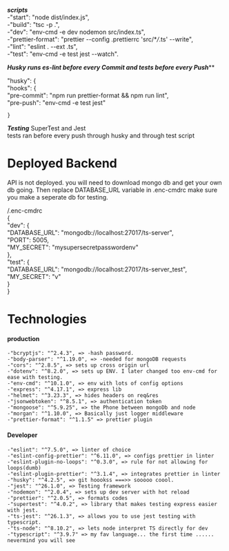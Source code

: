 


***scripts***   
    -"start": "node dist/index.js",  
    -"build": "tsc -p .",   
    -"dev": "env-cmd -e dev nodemon src/index.ts",  
    -"prettier-format": "prettier --config .prettierrc 'src/\**/*\.ts' --write",  
    -"lint": "eslint . --ext .ts",  
    -"test": "env-cmd -e test jest --watch". 
    
    

***Husky runs es-lint before every Commit and tests before every Push*****

"husky": {   
    "hooks": {  
      "pre-commit": "npm run prettier-format && npm run lint",  
      "pre-push": "env-cmd -e test jest"  
      
    }
    
 ***Testing***
 SuperTest and Jest  
 tests ran before every push through husky and through test script  




# Deployed Backend
API is not deployed. you will need to download mongo db and get your own db going. Then replace
 DATABASE_URL variable in .enc-cmdrc
 make sure you make a seperate db for testing.
 
 
 /.enc-cmdrc    
 {     
    "dev": {     
        "DATABASE_URL": "mongodb://localhost:27017/ts-server",     
        "PORT": 5005,     
        "MY_SECRET": "mysupersecretpasswordenv"     
    },     
    "test": {     
        "DATABASE_URL": "mongodb://localhost:27017/ts-server_test",     
        "MY_SECRET": "v"     
    }     
}     


# Technologies

#### production

    -"bcryptjs": "^2.4.3", => -hash password.    
    -"body-parser": "^1.19.0", => -needed for mongoDB requests   
    -"cors": "^2.8.5", => sets up cross origin url 
    -"dotenv": "^8.2.0", => sets up ENV. I later changed too env-cmd for ease with testing.   
    -"env-cmd": "^10.1.0", => env with lots of config options
    -"express": "^4.17.1", => express lib  
    -"helmet": "^3.23.3", => hides headers on req&res    
    -"jsonwebtoken": "^8.5.1", => authentication token  
    -"mongoose": "^5.9.25", => the Phone between mongoDb and node
    -"morgan": "^1.10.0", => Basically just logger middleware
    -"prettier-format": "^1.1.5" => prettier plugin


#### Developer


    -"eslint": "^7.5.0", => linter of choice  
    -"eslint-config-prettier": "^6.11.0", => configs prettier in linter    
    -"eslint-plugin-no-loops": "^0.3.0", => rule for not allowing for loops(dumb)    
    -"eslint-plugin-prettier": "^3.1.4", => integrates prettier in linter  
    -"husky": "^4.2.5", => git hoookss ===>> sooooo coool.       
    -"jest": "^26.1.0", => Testing framework  
    -"nodemon": "^2.0.4", => sets up dev server with hot reload 
    -"prettier": "^2.0.5", => formats codes     
    -"supertest": "^4.0.2", => library that makes testing express easier with jest.   
    -"ts-jest": "^26.1.3", => allows you to use jest testing with typescript.       
    -"ts-node": "^8.10.2", => lets node interpret TS directly for dev 
    -"typescript": "^3.9.7" => my fav language... the first time ...... nevermind you will see
